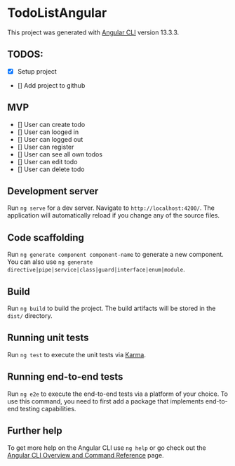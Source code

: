 # TodoListAngular

This project was generated with [Angular CLI](https://github.com/angular/angular-cli) version 13.3.3.

## TODOS:

* [x] Setup project
* [] Add project to github

## MVP

* [] User can create todo
* [] User can looged in
* [] User can logged out
* [] User can register
* [] User can see all own todos
* [] User can edit todo
* [] User can delete todo

## Development server

Run `ng serve` for a dev server. Navigate to `http://localhost:4200/`. The application will automatically reload if you change any of the source files.

## Code scaffolding

Run `ng generate component component-name` to generate a new component. You can also use `ng generate directive|pipe|service|class|guard|interface|enum|module`.

## Build

Run `ng build` to build the project. The build artifacts will be stored in the `dist/` directory.

## Running unit tests

Run `ng test` to execute the unit tests via [Karma](https://karma-runner.github.io).

## Running end-to-end tests

Run `ng e2e` to execute the end-to-end tests via a platform of your choice. To use this command, you need to first add a package that implements end-to-end testing capabilities.

## Further help

To get more help on the Angular CLI use `ng help` or go check out the [Angular CLI Overview and Command Reference](https://angular.io/cli) page.
